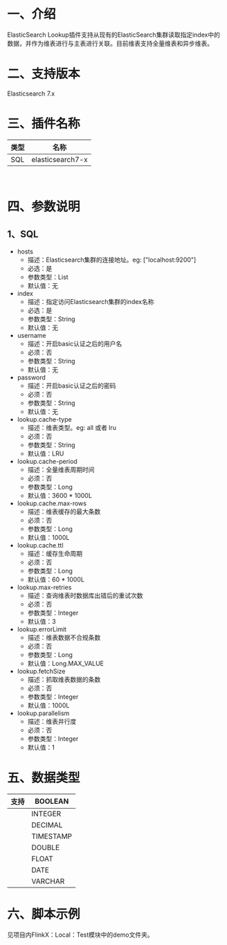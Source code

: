# 一、介绍
ElasticSearch Lookup插件支持从现有的ElasticSearch集群读取指定index中的数据，并作为维表进行与主表进行关联。目前维表支持全量维表和异步维表。

# 二、支持版本

Elasticsearch 7.x

# 三、插件名称


|类型|名称|
| --- | --- |
| SQL | elasticsearch7-x |


​<br />
# 四、参数说明
## 1、SQL

- hosts
   - 描述：Elasticsearch集群的连接地址。eg: ["localhost:9200"]
   - 必选：是
   - 参数类型：List<String>
   - 默认值：无
- index
   - 描述：指定访问Elasticsearch集群的index名称
   - 必选：是
   - 参数类型：String
   - 默认值：无
- username
   - 描述：开启basic认证之后的用户名
   - 必须：否
   - 参数类型：String
   - 默认值：无
- password
   - 描述：开启basic认证之后的密码
   - 必须：否
   - 参数类型：String
   - 默认值：无
- lookup.cache-type
   - 描述：维表类型。eg: all 或者 lru
   - 必须：否
   - 参数类型：String
   - 默认值：LRU
- lookup.cache-period
   - 描述：全量维表周期时间
   - 必须：否
   - 参数类型：Long
   - 默认值：3600 * 1000L
- lookup.cache.max-rows
   - 描述：维表缓存的最大条数
   - 必须：否
   - 参数类型：Long
   - 默认值：1000L
- lookup.cache.ttl
   - 描述：缓存生命周期
   - 必须：否
   - 参数类型：Long
   - 默认值：60 * 1000L
- lookup.max-retries
   - 描述：查询维表时数据库出错后的重试次数
   - 必须：否
   - 参数类型：Integer
   - 默认值：3
- lookup.errorLimit
   - 描述：维表数据不合规条数
   - 必须：否
   - 参数类型：Long
   - 默认值：Long.MAX_VALUE
- lookup.fetchSize
   - 描述：抓取维表数据的条数
   - 必须：否
   - 参数类型：Integer
   - 默认值：1000L
- lookup.parallelism
   - 描述：维表并行度
   - 必须：否
   - 参数类型：Integer
   - 默认值：1


# 五、数据类型
| ​支持 | BOOLEAN |
| --- | --- |
|  | INTEGER |
|  | DECIMAL |
|  | TIMESTAMP |
|  | DOUBLE |
|  | FLOAT |
|  | DATE |
|  | VARCHAR |

# 六、脚本示例
见项目内FlinkX：Local：Test模块中的demo文件夹。
